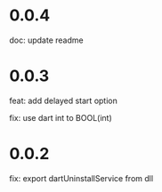 # 0.0.4

doc: update readme

# 0.0.3

feat: add delayed start option

fix: use dart int to BOOL(int)

# 0.0.2

fix: export dartUninstallService from dll
